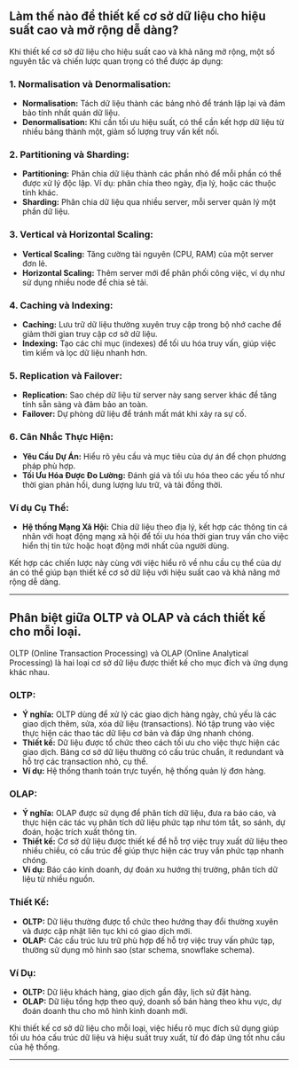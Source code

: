 ## Làm thế nào để thiết kế cơ sở dữ liệu cho hiệu suất cao và mở rộng dễ dàng?

Khi thiết kế cơ sở dữ liệu cho hiệu suất cao và khả năng mở rộng, một số nguyên tắc và chiến lược quan trọng có thể được áp dụng:

### 1. **Normalisation và Denormalisation:**

- **Normalisation:** Tách dữ liệu thành các bảng nhỏ để tránh lặp lại và đảm bảo tính nhất quán dữ liệu.
- **Denormalisation:** Khi cần tối ưu hiệu suất, có thể cần kết hợp dữ liệu từ nhiều bảng thành một, giảm số lượng truy vấn kết nối.

### 2. **Partitioning và Sharding:**

- **Partitioning:** Phân chia dữ liệu thành các phần nhỏ để mỗi phần có thể được xử lý độc lập. Ví dụ: phân chia theo ngày, địa lý, hoặc các thuộc tính khác.
- **Sharding:** Phân chia dữ liệu qua nhiều server, mỗi server quản lý một phần dữ liệu.

### 3. **Vertical và Horizontal Scaling:**

- **Vertical Scaling:** Tăng cường tài nguyên (CPU, RAM) của một server đơn lẻ.
- **Horizontal Scaling:** Thêm server mới để phân phối công việc, ví dụ như sử dụng nhiều node để chia sẻ tải.

### 4. **Caching và Indexing:**

- **Caching:** Lưu trữ dữ liệu thường xuyên truy cập trong bộ nhớ cache để giảm thời gian truy cập cơ sở dữ liệu.
- **Indexing:** Tạo các chỉ mục (indexes) để tối ưu hóa truy vấn, giúp việc tìm kiếm và lọc dữ liệu nhanh hơn.

### 5. **Replication và Failover:**

- **Replication:** Sao chép dữ liệu từ server này sang server khác để tăng tính sẵn sàng và đảm bảo an toàn.
- **Failover:** Dự phòng dữ liệu để tránh mất mát khi xảy ra sự cố.

### 6. **Cân Nhắc Thực Hiện:**

- **Yêu Cầu Dự Án:** Hiểu rõ yêu cầu và mục tiêu của dự án để chọn phương pháp phù hợp.
- **Tối Ưu Hóa Được Đo Lường:** Đánh giá và tối ưu hóa theo các yếu tố như thời gian phản hồi, dung lượng lưu trữ, và tải đồng thời.

### Ví dụ Cụ Thể:

- **Hệ thống Mạng Xã Hội:** Chia dữ liệu theo địa lý, kết hợp các thông tin cá nhân với hoạt động mạng xã hội để tối ưu hóa thời gian truy vấn cho việc hiển thị tin tức hoặc hoạt động mới nhất của người dùng.

Kết hợp các chiến lược này cùng với việc hiểu rõ về nhu cầu cụ thể của dự án có thể giúp bạn thiết kế cơ sở dữ liệu với hiệu suất cao và khả năng mở rộng dễ dàng.

---

## Phân biệt giữa OLTP và OLAP và cách thiết kế cho mỗi loại.

OLTP (Online Transaction Processing) và OLAP (Online Analytical Processing) là hai loại cơ sở dữ liệu được thiết kế cho mục đích và ứng dụng khác nhau.

### OLTP:

- **Ý nghĩa:** OLTP dùng để xử lý các giao dịch hàng ngày, chủ yếu là các giao dịch thêm, sửa, xóa dữ liệu (transactions). Nó tập trung vào việc thực hiện các thao tác dữ liệu cơ bản và đáp ứng nhanh chóng.
- **Thiết kế:** Dữ liệu được tổ chức theo cách tối ưu cho việc thực hiện các giao dịch. Bảng cơ sở dữ liệu thường có cấu trúc chuẩn, ít redundant và hỗ trợ các transaction nhỏ, cụ thể.
- **Ví dụ:** Hệ thống thanh toán trực tuyến, hệ thống quản lý đơn hàng.

### OLAP:

- **Ý nghĩa:** OLAP được sử dụng để phân tích dữ liệu, đưa ra báo cáo, và thực hiện các tác vụ phân tích dữ liệu phức tạp như tóm tắt, so sánh, dự đoán, hoặc trích xuất thông tin.
- **Thiết kế:** Cơ sở dữ liệu được thiết kế để hỗ trợ việc truy xuất dữ liệu theo nhiều chiều, có cấu trúc để giúp thực hiện các truy vấn phức tạp nhanh chóng.
- **Ví dụ:** Báo cáo kinh doanh, dự đoán xu hướng thị trường, phân tích dữ liệu từ nhiều nguồn.

### Thiết Kế:

- **OLTP:** Dữ liệu thường được tổ chức theo hướng thay đổi thường xuyên và được cập nhật liên tục khi có giao dịch mới.
- **OLAP:** Các cấu trúc lưu trữ phù hợp để hỗ trợ việc truy vấn phức tạp, thường sử dụng mô hình sao (star schema, snowflake schema).

### Ví Dụ:

- **OLTP:** Dữ liệu khách hàng, giao dịch gần đây, lịch sử đặt hàng.
- **OLAP:** Dữ liệu tổng hợp theo quý, doanh số bán hàng theo khu vực, dự đoán doanh thu cho mô hình kinh doanh mới.

Khi thiết kế cơ sở dữ liệu cho mỗi loại, việc hiểu rõ mục đích sử dụng giúp tối ưu hóa cấu trúc dữ liệu và hiệu suất truy xuất, từ đó đáp ứng tốt nhu cầu của hệ thống.

---
